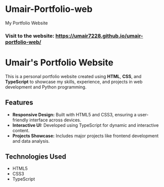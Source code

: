 # Umair-Portfolio-web
My Portfolio Website
### Visit to the website: https://umair7228.github.io/umair-portfolio-web/

# Umair's Portfolio Website

This is a personal portfolio website created using **HTML**, **CSS**, and **TypeScript** to showcase my skills, experience, and projects in web development and Python programming.

## Features

- **Responsive Design:** Built with HTML5 and CSS3, ensuring a user-friendly interface across devices.
- **Interactive UI:** Developed using TypeScript for dynamic and interactive content.
- **Projects Showcase:** Includes major projects like frontend development and data analysis.

## Technologies Used

- HTML5
- CSS3
- TypeScript
